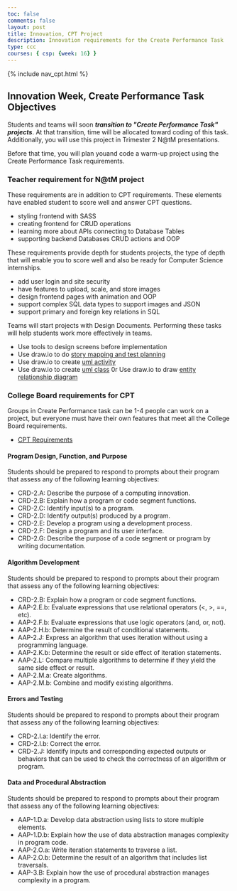 ```yaml
---
toc: false
comments: false
layout: post
title: Innovation, CPT Project
description: Innovation requirements for the Create Performance Task
type: ccc
courses: { csp: {week: 16} }
---
```


{% include nav_cpt.html %}

## Innovation Week, Create Performance Task Objectives

Students and teams will soon ***transition to "Create Performance Task" projects***.  At that transition, time will be allocated toward coding of this task.  Additionally, you will use this project in Trimester 2 N@tM presentations.  

Before that time, you will plan youand code a warm-up project using the Create Performance Task requirements.

### Teacher requirement for N@tM project

These requirements are in addition to CPT requirements.  These elements have enabled student to score well and answer CPT questions.

- styling frontend with SASS
- creating frontend for CRUD operations
- learning more about APIs connecting to Database Tables
- supporting backend Databases CRUD actions and OOP

These requirements provide depth for students projects, the type of depth that will enable you to score well and also be ready for Computer Science internships.

- add user login and site security
- have features to upload, scale, and store images
- design frontend pages with animation and OOP
- support complex SQL data types to support images and JSON
- support primary and foreign key relations in SQL

Teams will start projects with Design Documents.  Performing these tasks will help students work more effectively in teams.

- Use tools to design screens before implementation
- Use draw.io to do [story mapping and test planning](https://www.drawio.com/blog/story-mapping)
- Use draw.io to create [uml activity](https://drawio-app.com/blog/create-uml-activity-diagrams-in-draw-io/)
- Use draw.io to create [uml class](https://drawio-app.com/blog/uml-class-diagrams-in-draw-io/) 0r Use draw.io to draw [entity relationship diagram](https://drawio-app.com/blog/entity-relationship-diagrams-with-draw-io/)

### College Board requirements for CPT

Groups in Create Performance task can be 1-4 people can work on a project, but everyone must have their own features that meet all the College Board requirements.

- [CPT Requirements](https://apcentral.collegeboard.org/courses/ap-computer-science-principles/exam)

#### Program Design, Function, and Purpose

Students should be prepared to respond to prompts about their program that assess any of the following learning objectives:

- CRD-2.A: Describe the purpose of a computing innovation.  
- CRD-2.B: Explain how a program or code segment functions.  
- CRD-2.C: Identify input(s) to a program.
- CRD-2.D: Identify output(s) produced by a program.
- CRD-2.E: Develop a program using a development process.
- CRD-2.F: Design a program and its user interface.
- CRD-2.G: Describe the purpose of a code segment or program by writing documentation.

#### Algorithm Development

Students should be prepared to respond to prompts about their program that assess any of the following learning objectives:

- CRD-2.B: Explain how a program or code segment functions.
- AAP-2.E.b: Evaluate expressions that use relational operators (<, >, ==, etc).
- AAP-2.F.b: Evaluate expressions that use logic operators (and, or, not).
- AAP-2.H.b: Determine the result of conditional statements.
- AAP-2.J: Express an algorithm that uses iteration without using a programming language.
- AAP-2.K.b: Determine the result or side effect of iteration statements.
- AAP-2.L: Compare multiple algorithms to determine if they yield the same side effect or result.
- AAP-2.M.a: Create algorithms.
- AAP-2.M.b: Combine and modify existing algorithms.

#### Errors and Testing  

Students should be prepared to respond to prompts about their program that assess any of the following learning objectives:

- CRD-2.I.a: Identify the error.
- CRD-2.I.b: Correct the error.
- CRD-2.J: Identify inputs and corresponding expected outputs or behaviors that can be used to check the correctness of an algorithm or program.

#### Data and Procedural Abstraction

Students should be prepared to respond to prompts about their program that assess any of the following learning objectives:  

- AAP-1.D.a: Develop data abstraction using lists to store multiple elements.  
- AAP-1.D.b: Explain how the use of data abstraction manages complexity in program code.  
- AAP-2.O.a: Write iteration statements to traverse a list.
- AAP-2.O.b: Determine the result of an algorithm that includes list traversals.  
- AAP-3.B: Explain how the use of procedural abstraction manages complexity in a program.
  